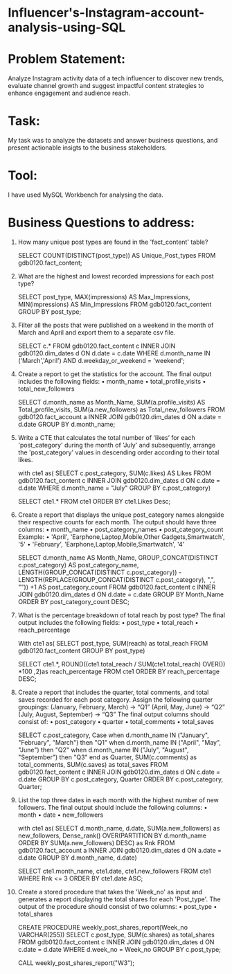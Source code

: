 # Influencer's-Instagram-account-analysis-using-SQL

# Problem Statement:

Analyze Instagram activity data of a tech influencer to discover new trends, evaluate channel growth and suggest impactful content strategies to enhance engagement and audience reach.

# Task:

My task was to analyze the datasets and answer business questions, and present actionable insigts to the business stakeholders.

# Tool:

I have used MySQL Workbench for analysing the data.

# Business Questions to address:

1. How many unique post types are found in the 'fact_content' table?

   SELECT COUNT(DISTINCT(post_type)) AS Unique_Post_types
   FROM gdb0120.fact_content;


2. What are the highest and lowest recorded impressions for each post type?

   SELECT post_type, 
   MAX(impressions) AS Max_Impressions,
   MIN(impressions) AS Min_Impressions
   FROM gdb0120.fact_content
   GROUP BY post_type;


3. Filter all the posts that were published on a weekend in the month of March and April and export them to a separate csv file.

   SELECT c.* FROM gdb0120.fact_content c
   INNER JOIN gdb0120.dim_dates d ON 
   d.date = c.date
   WHERE d.month_name IN ('March','April') AND d.weekday_or_weekend = 'weekend';


4. Create a report to get the statistics for the account. The final output includes the following fields:
   • month_name
   • total_profile_visits
   • total_new_followers   
   
   SELECT d.month_name as Month_Name,
   SUM(a.profile_visits) AS Total_profile_visits,
   SUM(a.new_followers) as Total_new_followers
   FROM gdb0120.fact_account a
   INNER JOIN gdb0120.dim_dates d 
   ON a.date = d.date
   GROUP BY d.month_name;


5. Write a CTE that calculates the total number of 'likes’ for each 'post_category' during the month of 'July' and subsequently, arrange the 'post_category' values in descending order 
   according to their total likes.

   with cte1 as(
   SELECT c.post_category, SUM(c.likes) AS Likes
   FROM gdb0120.fact_content c
   INNER JOIN gdb0120.dim_dates d
   ON c.date = d.date 
   WHERE d.month_name = "July"
   GROUP BY c.post_category)

   SELECT cte1.* FROM cte1
   ORDER BY cte1.Likes Desc;


6. Create a report that displays the unique post_category names alongside their respective counts for each month. The output should have three columns:
   • month_name
   • post_category_names
   • post_category_count
   Example:
   • 'April', 'Earphone,Laptop,Mobile,Other Gadgets,Smartwatch', '5'
   • 'February', 'Earphone,Laptop,Mobile,Smartwatch', '4'
   

   SELECT d.month_name AS Month_Name,
   GROUP_CONCAT(DISTINCT c.post_category) AS post_category_name,
   LENGTH(GROUP_CONCAT(DISTINCT c.post_category)) - 
   LENGTH(REPLACE(GROUP_CONCAT(DISTINCT c.post_category), ",", "")) +1 AS post_category_count
   FROM gdb0120.fact_content c
   INNER JOIN gdb0120.dim_dates d ON
   d.date = c.date
   GROUP BY Month_Name
   ORDER BY post_category_count DESC;


7. What is the percentage breakdown of total reach by post type? The final output includes the following fields:
  • post_type
  • total_reach
  • reach_percentage

   With cte1 as(
   SELECT post_type, SUM(reach) as total_reach
   FROM gdb0120.fact_content
   GROUP BY post_type)

   SELECT cte1.*, 
   ROUND((cte1.total_reach / SUM(cte1.total_reach) OVER()) *100 ,2)as reach_percentage
   FROM cte1
   ORDER BY reach_percentage DESC;


8. Create a report that includes the quarter, total comments, and total saves recorded for each post category. Assign the following quarter groupings: (January, February, March) → “Q1”
   (April, May, June) → “Q2”
   (July, August, September) → “Q3”
   The final output columns should consist of:
   • post_category
   • quarter
   • total_comments
   • total_saves


   SELECT c.post_category, 
   Case 
      when d.month_name IN ("January", "February", "March") then "Q1"
      when d.month_name IN ("April", "May", "June") then "Q2"
      when d.month_name IN ("July", "August", "September") then "Q3"
   end as Quarter,
   SUM(c.comments) as total_comments,
   SUM(c.saves) as total_saves
   FROM gdb0120.fact_content c
   INNER JOIN gdb0120.dim_dates d
   ON c.date = d.date
   GROUP BY c.post_category, Quarter
   ORDER BY c.post_category, Quarter;


9. List the top three dates in each month with the highest number of new followers. The final output should include the following columns:
   • month
   • date
   • new_followers   


   with cte1 as(
   SELECT d.month_name, d.date, SUM(a.new_followers) as new_followers,
   Dense_rank() OVER(PARTITION BY d.month_name ORDER BY SUM(a.new_followers) DESC) as Rnk 
   FROM gdb0120.fact_account a
   INNER JOIN gdb0120.dim_dates d 
   ON a.date = d.date
   GROUP BY d.month_name, d.date)

   SELECT cte1.month_name, cte1.date, cte1.new_followers
   FROM cte1 
   WHERE Rnk <= 3
   ORDER BY cte1.date ASC; 
  

10. Create a stored procedure that takes the 'Week_no' as input and generates a report displaying the total shares for each 'Post_type'. The output of the procedure should consist of 
    two columns:
    • post_type
    • total_shares 


    CREATE PROCEDURE weekly_post_shares_report(Week_no VARCHAR(255))
    SELECT c.post_type, SUM(c.shares) as total_shares
    FROM gdb0120.fact_content c 
    INNER JOIN gdb0120.dim_dates d ON 
    c.date = d.date
    WHERE d.week_no = Week_no
    GROUP BY c.post_type;

    CALL weekly_post_shares_report("W3");
   
